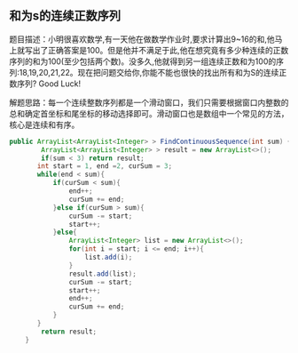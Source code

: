 ## 和为s的连续正数序列

题目描述：小明很喜欢数学,有一天他在做数学作业时,要求计算出9~16的和,他马上就写出了正确答案是100。但是他并不满足于此,他在想究竟有多少种连续的正数序列的和为100(至少包括两个数)。没多久,他就得到另一组连续正数和为100的序列:18,19,20,21,22。现在把问题交给你,你能不能也很快的找出所有和为S的连续正数序列? Good Luck!

解题思路：每一个连续整数序列都是一个滑动窗口，我们只需要根据窗口内整数的总和确定首坐标和尾坐标的移动选择即可。滑动窗口也是数组中一个常见的方法，核心是连续和有序。

```java
public ArrayList<ArrayList<Integer> > FindContinuousSequence(int sum) {
        ArrayList<ArrayList<Integer> > result = new ArrayList<>();
        if(sum < 3) return result;
       int start = 1, end =2, curSum = 3;
       while(end < sum){
           if(curSum < sum){
               end++;
               curSum += end;
           }else if(curSum > sum){
               curSum -= start;
               start++;
           }else{
               ArrayList<Integer> list = new ArrayList<>();
               for(int i = start; i <= end; i++){
                   list.add(i);
               }
               result.add(list);
               curSum -= start;
               start++;
               end++;
               curSum += end;
           }
       }
        return result;
    }
```

